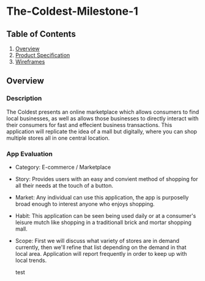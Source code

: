 # The-Coldest-Milestone-1
## Table of Contents

1. [Overview](https://github.com/The-Coldest-rn/The-Coldest-Milestone-1/tree/main#overview)
2. [Product Specification](https://hackmd.io/c/tutorials)
3. [Wireframes](https://hackmd.io/c/tutorials)


## Overview
### Description
The Coldest presents an online marketplace which allows consumers to find local businesses, as well as allows those businesses to directly interact with their consumers for fast and effecient business transactions. This application will replicate the idea of a mall but digitally, where you can shop multiple stores all in one central location.

### App Evaluation 
- Category: E-commerce / Marketplace
- Story: Provides users with an easy and convient method of shopping for all their needs at the touch of a button.
- Market: Any individual can use this application, the app is purposelly broad enough to interest anyone who enjoys shopping.
- Habit: This application can be seen being used daily or at a consumer's leisure mutch like shopping in a traditionall brick and mortar shopping mall.
- Scope: First we will discuss what variety of stores are in demand currently, then we'll refine that list depending on the demand in that local area. Application will report frequently in order to keep up with local trends. 
  
  test